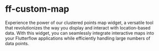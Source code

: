 # ff-custom-map
Experience the power of our clustered points map widget, a versatile tool that revolutionizes the way you display and interact with location-based data. With this widget, you can seamlessly integrate interactive maps into your Flutterflow applications while efficiently handling large numbers of data points.
